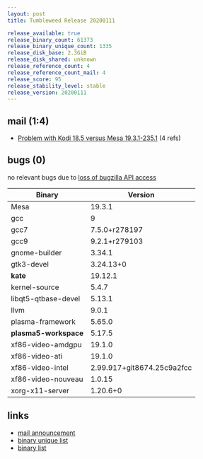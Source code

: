 ```yaml
---
layout: post
title: Tumbleweed Release 20200111

release_available: true
release_binary_count: 61373
release_binary_unique_count: 1335
release_disk_base: 2.3GiB
release_disk_shared: unknown
release_reference_count: 4
release_reference_count_mail: 4
release_score: 95
release_stability_level: stable
release_version: 20200111
---
```


## mail (1:4)

- [Problem with Kodi 18.5 versus Mesa 19.3.1-235.1](https://lists.opensuse.org/opensuse-factory/2020-01/msg00203.html) (4 refs)

## bugs (0)

<!--more-->

no relevant bugs due to [loss of bugzilla API access](https://bugzilla.opensuse.org/show_bug.cgi?id=1157722)

Binary | Version
--- | ---
Mesa | 19.3.1
gcc | 9
gcc7 | 7.5.0+r278197
gcc9 | 9.2.1+r279103
gnome-builder | 3.34.1
gtk3-devel | 3.24.13+0
**kate** | 19.12.1
kernel-source | 5.4.7
libqt5-qtbase-devel | 5.13.1
llvm | 9.0.1
plasma-framework | 5.65.0
**plasma5-workspace** | 5.17.5
xf86-video-amdgpu | 19.1.0
xf86-video-ati | 19.1.0
xf86-video-intel | 2.99.917+git8674.25c9a2fcc
xf86-video-nouveau | 1.0.15
xorg-x11-server | 1.20.6+0

## links

- [mail announcement](https://lists.opensuse.org/opensuse-factory/2020-01/msg00197.html)
- [binary unique list](http://download.opensuse.org/history/20200111/rpm.unique.list)
- [binary list](http://download.opensuse.org/history/20200111/rpm.list)
